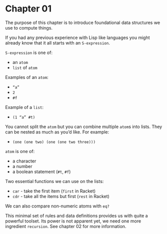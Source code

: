 # Chapter 01

The purpose of this chapter is to introduce foundational data structures we use to compute things.

If you had any previous experience with Lisp like languages you might already know that it all starts with an `S-expression`.

`S-expression` is one of:

- an `atom`
- `list` of `atom`

Examples of an `atom`:

- `“a”`
- `2`
- `#f`

Example of a `list`:

- `(1 “a” #t)`

You cannot split the `atom` but you can combine multiple `atom`s into lists. They can be nested as much as you’d like. For example:

- `(one (one two) (one (one two three)))`

`atom` is one of:

- a character
- a number
- a boolean statement (`#t`, `#f`)

 Two essential functions we can use on the lists:

- `car` - take the first item (`first` in Racket)
- `cdr` - take all the items but first (`rest` in Racket)

We can also compare non-numeric atoms with `eq?`

This minimal set of rules and data definitions provides us with quite a powerful toolset. Its power is not apparent yet, we need one more ingredient `recursion`. See chapter 02 for more information.
